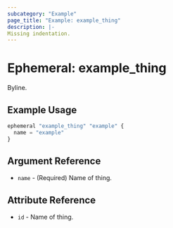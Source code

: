 ```yaml
---
subcategory: "Example"
page_title: "Example: example_thing"
description: |-
Missing indentation.
---
```


# Ephemeral: example_thing

Byline.

## Example Usage

```terraform
ephemeral "example_thing" "example" {
  name = "example"
}
```

## Argument Reference

* `name` - (Required) Name of thing.

## Attribute Reference

* `id` - Name of thing.

